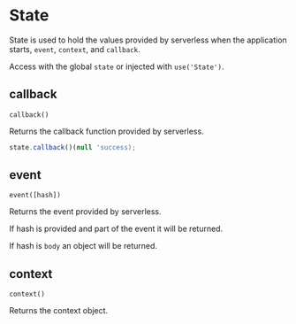# State
State is used to hold the values provided by serverless when the application starts, `event`, `context`, and `callback`.

Access with the global `state` or injected with `use('State')`.


## callback
`callback()`

Returns the callback function provided by serverless.

```js 
state.callback()(null 'success);
```


## event
`event([hash])`

Returns the event provided by serverless.

If hash is provided and part of the event  it will be returned.

If hash is `body` an object will be returned.

## context
`context()`

Returns the context object.